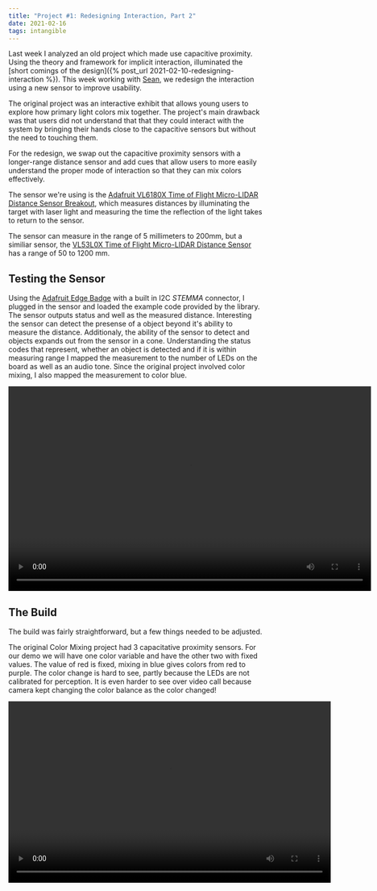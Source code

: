 ```yaml
---
title: "Project #1: Redesigning Interaction, Part 2"
date: 2021-02-16
tags: intangible
---
```

Last week I analyzed an old project which made use capacitive proximity. Using the theory and framework for implicit interaction, illuminated the [short comings of the design]({% post_url 2021-02-10-redesigning-interaction %}). This week working with [Sean](https://szhu.github.io/itp-blog/), we redesign the interaction using a new sensor to improve usability.

The original project was an interactive exhibit that allows young users to explore how primary light colors mix together. The project&#39;s main drawback was that users did not understand that that they could interact with the system by bringing their hands close to the capacitive sensors but without the need to touching them.

For the redesign, we swap out the capacitive proximity sensors with a longer-range distance sensor and add cues that allow users to more easily understand the proper mode of interaction so that they can mix colors effectively.

The sensor we&#39;re using is the [Adafruit VL6180X Time of Flight Micro-LIDAR Distance Sensor Breakout](https://learn.adafruit.com/adafruit-vl6180x-time-of-flight-micro-lidar-distance-sensor-breakout/overview), which measures distances by illuminating the target with laser light and measuring the time the reflection of the light takes to return to the sensor. 

The sensor can measure in the range of 5 millimeters to 200mm, but a similiar sensor, the [VL53L0X Time of Flight Micro-LIDAR Distance Sensor](https://learn.adafruit.com/adafruit-vl53l0x-micro-lidar-distance-sensor-breakout) has a range of 50 to 1200 mm.

## Testing the Sensor

Using the [Adafruit Edge Badge](https://www.adafruit.com/product/4400) with a built in I2C *STEMMA* connector, I plugged in the sensor and loaded the example code provided by the library. The sensor outputs status and well as the measured distance. Interesting the sensor can detect the presense of a object beyond it's ability to measure the distance. Additionaly, the ability of the sensor to detect and objects expands out from the sensor in a cone. Understanding the status codes that represent, whether an object is detected and if it is within measuring range I mapped the measurement to the number of LEDs on the board as well as an audio tone. Since the original project involved color mixing, I also mapped the measurement to color blue.

<video width="720" height="406" controls>
  <source src="/images/vl6180x.mp4" type="video/mp4">
Video tag not supported.
</video>

## The Build

The build was fairly straightforward, but a few things needed to be adjusted.

The original Color Mixing project had 3 capacitative proximity sensors. For our demo we will  have one color variable and have the other two with fixed values. The value of red is fixed, mixing in blue gives colors from red to purple. The color change is hard to see, partly because the LEDs are not calibrated for perception. It is even harder to see over video call because camera kept changing the color balance as the color changed!

<video width="640" height="360" src="/images/colorMix3.mov">Video tag not supported.</video>
